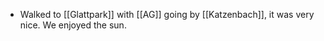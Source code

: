 - Walked to [[Glattpark]] with [[AG]] going by [[Katzenbach]], it was very nice. We enjoyed the sun.
